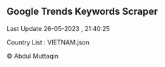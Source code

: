 

## Google Trends Keywords Scraper 
 
Last Update 26-05-2023 , 21:40:25

Country List :
VIETNAM.json



© Abdul Muttaqin 

